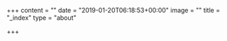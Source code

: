 +++
content = ""
date = "2019-01-20T06:18:53+00:00"
image = ""
title = "_index"
type = "about"

+++
